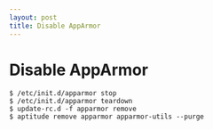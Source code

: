 ```yaml
---
layout: post
title: Disable AppArmor
---
```


# Disable AppArmor

    $ /etc/init.d/apparmor stop
    $ /etc/init.d/apparmor teardown
    $ update-rc.d -f apparmor remove
    $ aptitude remove apparmor apparmor-utils --purge
